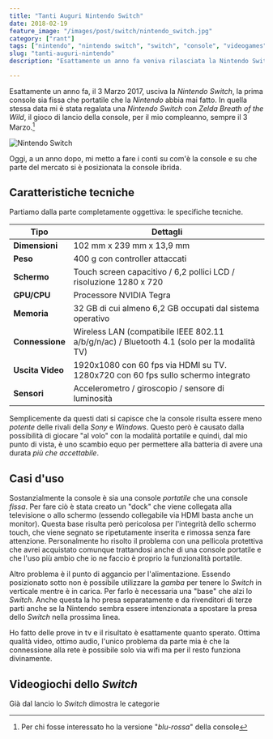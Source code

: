 ```yaml
---
title: "Tanti Auguri Nintendo Switch"
date: 2018-02-19
feature_image: "/images/post/switch/nintendo_switch.jpg"
category: ["rant"]
tags: ["nintendo", "nintendo switch", "switch", "console", "videogames"] 
slug: "tanti-auguri-nintendo"
description: "Esattamente un anno fa veniva rilasciata la Nintendo Switch. Oggi, un anno dopo, vediamo che tipo di mercato ha coperto."

---
```


Esattamente un anno fa, il 3 Marzo 2017, usciva la _Nintendo Switch_, la prima console sia fissa che portatile che la _Nintendo_ abbia mai fatto. In quella stessa data mi è stata regalata una _Nintendo Switch_ con _Zelda Breath of the Wild_, il gioco di lancio della console, per il mio compleanno, sempre il 3 Marzo.[^1]

![Nintendo Switch](/images/post/switch/nintendo_switch.jpg)

Oggi, a un anno dopo, mi metto a fare i conti su com'è la console e su che parte del mercato si è posizionata la console ibrida.

## Caratteristiche tecniche
Partiamo dalla parte completamente oggettiva: le specifiche tecniche.


Tipo | Dettagli 
--- | --- 
**Dimensioni** | 102 mm x 239 mm x 13,9 mm
**Peso** | 400 g con controller attaccati
**Schermo** | Touch screen capacitivo / 6,2 pollici LCD / risoluzione 1280 x 720
**GPU/CPU** | Processore NVIDIA Tegra
**Memoria** | 32 GB di cui almeno 6,2 GB occupati dal sistema operativo
**Connessione** | Wireless LAN (compatibile IEEE 802.11 a/b/g/n/ac) / Bluetooth 4.1 (solo per la modalità TV)
**Uscita Video** | 1920x1080 con 60 fps via HDMI su TV. 1280x720 con 60 fps sullo schermo integrato
**Sensori** | Accelerometro / giroscopio / sensore di luminosità

Semplicemente da questi dati si capisce che la console risulta essere meno _potente_ delle rivali della _Sony_ e _Windows_. Questo però è causato dalla possibilità di giocare "al volo" con la modalità portatile e quindi, dal mio punto di vista, è uno scambio equo per permettere alla batteria di avere una durata _più che accettabile_.

## Casi d'uso

Sostanzialmente la console è sia una console _portatile_ che una console _fissa_. 
Per fare ciò è stata creato un "dock" che viene collegata alla televisione o allo schermo (essendo collegabile via HDMI basta anche un monitor). Questa base risulta però pericolosa per l'integrità dello schermo touch, che viene segnato se ripetutamente inserita e rimossa senza fare attenzione. Personalmente ho risolto il problema con una pellicola protettiva che avrei acquistato comunque trattandosi anche di una console portatile e che l'uso più ambio che io ne faccio è proprio la funzionalità portatile.

Altro problema è il punto di aggancio per l'alimentazione. Essendo posizionato sotto non è possibile utilizzare la _gamba_ per tenere lo _Switch_ in verticale mentre è in carica. Per farlo è necessaria una "base" che alzi lo _Switch_. Anche questa la ho presa separatamente e da rivenditori di terze parti anche se la Nintendo sembra essere intenzionata a spostare la presa dello _Switch_ nella prossima linea.

Ho fatto delle prove in tv e il risultato è esattamente quanto sperato. Ottima qualità video, ottimo audio, l'unico problema da parte mia è che la connessione alla rete è possibile solo via wifi ma per il resto funziona divinamente. 

## Videogiochi dello _Switch_

Già dal lancio lo _Switch_ dimostra le categorie

[^1]: Per chi fosse interessato ho la versione "_blu-rossa_" della console